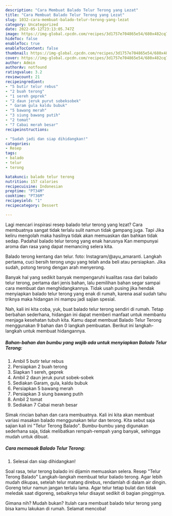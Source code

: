 ```yaml
---
description: "Cara Membuat Balado Telur Terong yang Lezat"
title: "Cara Membuat Balado Telur Terong yang Lezat"
slug: 1032-cara-membuat-balado-telur-terong-yang-lezat
category: Uncategorized
date: 2022-05-12T23:13:05.747Z
image: https://img-global.cpcdn.com/recipes/3d1757e704865e54/680x482cq70/balado-telur-terong-foto-resep-utama.jpg
hideToc: false
enableToc: true
enableTocContent: false
thumbnail: https://img-global.cpcdn.com/recipes/3d1757e704865e54/680x482cq70/balado-telur-terong-foto-resep-utama.jpg
cover: https://img-global.cpcdn.com/recipes/3d1757e704865e54/680x482cq70/balado-telur-terong-foto-resep-utama.jpg
author: Admin
authorAv: notfound
ratingvalue: 3.2
reviewcount: 21
recipeingredient:
- "5 butir telur rebus"
- "2 buah terong"
- "1 sereh geprek"
- "2 daun jeruk purut sobeksobek"
- " Garam gula kaldu bubuk"
- "5 bawang merah"
- "3 siung bawang putih"
- "2 tomat"
- "7 Cabai merah besar"
recipeinstructions:

- "Sudah jadi dan siap dihidangkan!"
categories:
- Resep
tags:
- balado
- telur
- terong

katakunci: balado telur terong 
nutrition: 157 calories
recipecuisine: Indonesian
preptime: "PT34M"
cooktime: "PT36M"
recipeyield: "1"
recipecategory: Dessert

---
```



Lagi mencari inspirasi resep balado telur terong yang lezat? Cara membuatnya sangat tidak terlalu sulit namun tidak gampang juga. Tapi Jika keliru mengolah maka hasilnya tidak akan memuaskan dan bahkan tidak sedap. Padahal balado telur terong yang enak harusnya Kan mempunyai aroma dan rasa yang dapat memancing selera kita.


Balado terong kentang dan telur. foto: Instagram/@ayu_amaranti. Langkah pertama, cuci bersih terong ungu yang telah anda beli atau persiapkan. Jika sudah, potong terong dengan arah menyerong.

Banyak hal yang sedikit banyak mempengaruhi kualitas rasa dari balado telur terong, pertama dari jenis bahan, lalu pemilihan bahan segar sampai cara membuat dan menghidangkannya. Tidak usah pusing jika hendak menyiapkan balado telur terong yang enak di rumah, karena asal sudah tahu triknya maka hidangan ini mampu jadi sajian spesial.


Nah, kali ini kita coba, yuk, buat balado telur terong sendiri di rumah. Tetap berbahan sederhana, hidangan ini dapat memberi manfaat untuk membantu menjaga kesehatan tubuh kita. Kamu dapat membuat Balado Telur Terong menggunakan 9 bahan dan 0 langkah pembuatan. Berikut ini langkah-langkah untuk membuat hidangannya.

<!--inarticleads1-->

##### Bahan-bahan dan bumbu yang wajib ada untuk menyiapkan Balado Telur Terong:

1. Ambil 5 butir telur rebus
1. Persiapkan 2 buah terong
1. Siapkan 1 sereh, geprek
1. Ambil 2 daun jeruk purut sobek-sobek
1. Sediakan  Garam, gula, kaldu bubuk
1. Persiapkan 5 bawang merah
1. Persiapkan 3 siung bawang putih
1. Ambil 2 tomat
1. Sediakan 7 Cabai merah besar


Simak rincian bahan dan cara membuatnya. Kali ini kita akan membuat variasi masakan balado menggunakan telur dan terong. Kita sebut saja sajian kali ini &#34;Telur Terong Balado&#34;. Bumbu-bumbu yang digunakan sederhana saja, tidak melibatkan rempah-rempah yang banyak, sehingga mudah untuk dibuat. 

<!--inarticleads2-->

##### Cara memasak Balado Telur Terong:


1. Selesai dan siap dihidangkan!

Soal rasa, telur terong balado ini dijamin memuaskan selera. Resep &#34;Telur Terong Balado&#34; Langkah-langkah membuat telur balado terong. Agar lebih mudah dikupas, setelah telur matang direbus, rendamlah di dalam air dingin. Goreng telur namun jangan terlalu lama. Agar telur tetap bulat dan tidak meledak saat digoreng, sebaiknya telur disayat sedikit di bagian pinggirnya. 

Gimana nih? Mudah bukan? Itulah cara membuat balado telur terong yang bisa kamu lakukan di rumah. Selamat mencoba!
